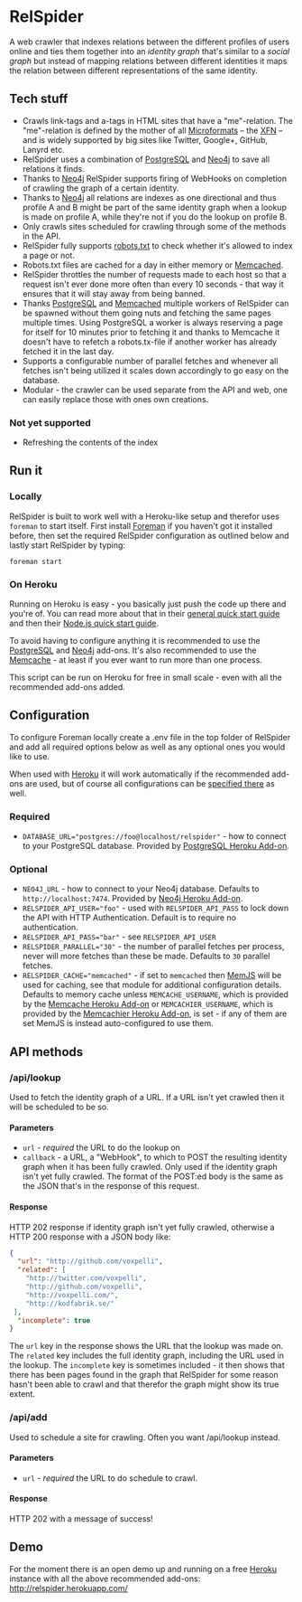 RelSpider
=============

A web crawler that indexes relations between the different profiles of users online and ties them together into an _identity graph_ that's similar to a _social graph_ but instead of mapping relations between different identities it maps the relation between different representations of the same identity.

## Tech stuff

* Crawls link-tags and a-tags in HTML sites that have a "me"-relation. The "me"-relation is defined by the mother of all [Microformats](http://microformats.org/) – the [XFN](http://gmpg.org/xfn/and/#idconsolidation) – and is widely supported by big sites like Twitter, Google+, GitHub, Lanyrd etc.
* RelSpider uses a combination of [PostgreSQL](http://www.postgresql.org/) and [Neo4j](http://neo4j.org/) to save all relations it finds.
* Thanks to [Neo4j](http://neo4j.org/) RelSpider supports firing of WebHooks on completion of crawling the graph of a certain identity.
* Thanks to [Neo4j](http://neo4j.org/) all relations are indexes as one directional and thus profile A and B might be part of the same identity graph when a lookup is made on profile A, while they're not if you do the lookup on profile B.
* Only crawls sites scheduled for crawling through some of the methods in the API.
* RelSpider fully supports [robots.txt](http://en.wikipedia.org/wiki/Robots_exclusion_standard) to check whether it's allowed to index a page or not.
* Robots.txt files are cached for a day in either memory or [Memcached](http://memcached.org/).
* RelSpider throttles the number of requests made to each host so that a request isn't ever done more often than every 10 seconds - that way it ensures that it will stay away from being banned.
* Thanks [PostgreSQL](http://www.postgresql.org/) and [Memcached](http://memcached.org/) multiple workers of RelSpider can be spawned without them going nuts and fetching the same pages multiple times. Using PostgreSQL a worker is always reserving a page for itself for 10 minutes prior to fetching it and thanks to Memcache it doesn't have to refetch a robots.tx-file if another worker has already fetched it in the last day.
* Supports a configurable number of parallel fetches and whenever all fetches isn't being utilized it scales down accordingly to go easy on the database.
* Modular - the crawler can be used separate from the API and web, one can easily replace those with ones own creations.

### Not yet supported

* Refreshing the contents of the index

## Run it

### Locally

RelSpider is built to work well with a Heroku-like setup and therefor uses `foreman` to start itself. First install [Foreman](https://github.com/ddollar/foreman) if you haven't got it installed before, then set the required RelSpider configuration as outlined below and lastly start RelSpider by typing:

    foreman start

### On Heroku

Running on Heroku is easy - you basically just push the code up there and you're of. You can read more about that in their [general quick start guide](https://devcenter.heroku.com/articles/quickstart) and then their [Node.js quick start guide](https://devcenter.heroku.com/articles/nodejs).

To avoid having to configure anything it is recommended to use the [PostgreSQL](https://addons.heroku.com/heroku-postgresql) and [Neo4j](https://addons.heroku.com/neo4j) add-ons. It's also recommended to use the [Memcache](https://addons.heroku.com/memcache) - at least if you ever want to run more than one process.

This script can be run on Heroku for free in small scale - even with all the recommended add-ons added.

## Configuration

To configure Foreman locally create a .env file in the top folder of RelSpider and add all required options below as well as any optional ones you would like to use.

When used with [Heroku](http://www.heroku.com/) it will work automatically if the recommended add-ons are used, but of course all configurations can be [specified there](https://devcenter.heroku.com/articles/config-vars) as well.

### Required

* `DATABASE_URL="postgres://foo@localhost/relspider"` - how to connect to your PostgreSQL database. Provided by [PostgreSQL Heroku Add-on](https://addons.heroku.com/heroku-postgresql).

### Optional

* `NEO4J_URL` - how to connect to your Neo4j database. Defaults to `http://localhost:7474`. Provided by [Neo4j Heroku Add-on](https://addons.heroku.com/neo4j).
* `RELSPIDER_API_USER="foo"` - used with `RELSPIDER_API_PASS` to lock down the API with HTTP Authentication. Default is to require no authentication.
* `RELSPIDER_API_PASS="bar"` - see `RELSPIDER_API_USER`
* `RELSPIDER_PARALLEL="30"` - the number of parallel fetches per process, never will more fetches than these be made. Defaults to `30` parallel fetches.
* `RELSPIDER_CACHE="memcached"` - if set to `memcached` then [MemJS](https://github.com/alevy/memjs) will be used for caching, see that module for additional configuration details. Defaults to memory cache unless `MEMCACHE_USERNAME`, which is provided by the [Memcache Heroku Add-on](https://addons.heroku.com/memcache) or `MEMCACHIER_USERNAME`, which is provided by the [Memcachier Heroku Add-on](https://addons.heroku.com/memcachier), is set - if any of them are set MemJS is instead auto-configured to use them.

## API methods

### /api/lookup

Used to fetch the identity graph of a URL. If a URL isn't yet crawled then it will be scheduled to be so.

#### Parameters

* `url` - *required* the URL to do the lookup on
* `callback` - a URL, a "WebHook", to which to POST the resulting identity graph when it has been fully crawled. Only used if the identity graph isn't yet fully crawled. The format of the POST:ed body is the same as the JSON that's in the response of this request.

#### Response

HTTP 202 response if identity graph isn't yet fully crawled, otherwise a HTTP 200 response with a JSON body like:

```json
{
  "url": "http://github.com/voxpelli",
  "related": [
    "http://twitter.com/voxpelli",
    "http://github.com/voxpelli",
    "http://voxpelli.com/",
    "http://kodfabrik.se/"
 ],
  "incomplete": true
}
```

The `url` key in the response shows the URL that the lookup was made on. The `related` key includes the full identity graph, including the URL used in the lookup. The `incomplete` key is sometimes included - it then shows that there has been pages found in the graph that RelSpider for some reason hasn't been able to crawl and that therefor the graph might show its true extent.

### /api/add

Used to schedule a site for crawling. Often you want /api/lookup instead.

#### Parameters

* `url` - *required* the URL to do schedule to crawl.

#### Response

HTTP 202 with a message of success!

## Demo

For the moment there is an open demo up and running on a free [Heroku](http://www.heroku.com/) instance with all the above recommended add-ons: http://relspider.herokuapp.com/